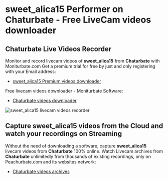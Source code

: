 # sweet_alica15 Performer on Chaturbate - Free LiveCam videos downloader

## Chaturbate Live Videos Recorder

Monitor and record livecam videos of **sweet_alica15** from **Chaturbate** with Moniturbate.com
Get a premium trial for free by just and only registering with your Email address:
* [sweet_alica15 Premium videos downloader](https://moniturbate.com/request-demo-licence-key.html)

Free livecam videos downloader - Moniturbate Software:
* [Chaturbate videos downloader](https://moniturbate.com/moniturbate-download-software.html)

![sweet_alica15 livecam videos recorder](https://peachurnet.com/templates/moniturbate-software.png)


## Capture sweet_alica15 videos from the Cloud and watch your recordings on Streaming

Without the need of downloading a software, capture **sweet_alica15** livecam videos from **Chaturbate** 100% online.
Watch Livecam archives from **Chaturbate** unlimitedly from thousands of existing recordings, only on Peachurbate.com and its websites network:
* [Chaturbate videos archives](https://peachurnet.com/)